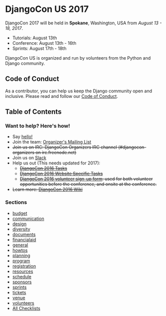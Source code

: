 # DjangoCon US 2017

DjangoCon 2017 will be held in **Spokane**, Washington, USA from *August 13 - 18, 2017*.

- Tutorials: August 13th
- Conference: August 13th - 16th
- Sprints: August 17th - 18th

DjangoCon US is organized and run by volunteers from the Python and Django community.

## Code of Conduct

As a contributor, you can help us keep the Django community open and inclusive.
Please read and follow our [Code of Conduct](https://www.djangoproject.com/conduct/).

## Table of Contents

### Want to help? Here's how!

- Say [hello!](mailto:hello@djangocon.us)
- Join the team: [Organizer's Mailing List](https://groups.google.com/forum/#!forum/djangocon-organizers)
- ~~Join us on IRC: DjangoCon Organizers IRC channel (#djangocon-organizers on irc.freenode.net)~~
- Join us on [Slack](https://djangoconus.slack.com/)
- Help us out (This needs updated for 2017):
    - ~~[DjangoCon 2016 Tasks](https://github.com/djangocon/djangocon-us-docs/issues)~~
    - ~~[DjangoCon 2016 Website Specific Tasks](https://github.com/djangocon/2016.djangocon.us/issues)~~
    - ~~[DjangoCon 2016 volunteer sign-up form](http://eepurl.com/bUzUfr): used for both volunteer opportunities before the conference, and onsite at the conference.~~
- ~~Learn more: [DjangoCon 2016 Wiki](https://github.com/djangocon/djangocon-us-docs/wiki)~~

### Sections

- [budget](budget/README.md)
- [communication](communication/README.md)
- [design](design/README.md)
- [diversity](diversity/README.md)
- [documents](documents/README.md)
- [financialaid](financialaid/README.md)
- [general](general/README.md)
- [howtos](howtos/README.md)
- [planning](planning/README.md)
- [program](program/README.md)
- [registration](registration/README.md)
- [resources](resources/README.md)
- [schedule](schedule/README.md)
- [sponsors](sponsors/README.md)
- [sprints](sprints/README.md)
- [tickets](tickets/README.md)
- [venue](venue/README.md)
- [volunteers](volunteers/README.md)
- [All Checklists](checklists.md)
